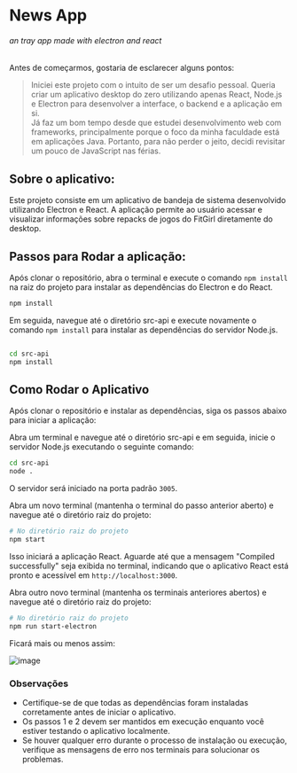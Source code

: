 # News App

###### an tray app made with electron and react

Antes de começarmos, gostaria de esclarecer alguns pontos:

> Iniciei este projeto com o intuito de ser um desafio pessoal. Queria criar um aplicativo desktop do zero utilizando apenas React, Node.js e Electron para desenvolver a interface, o backend e a aplicação em si.  
> Já faz um bom tempo desde que estudei desenvolvimento web com frameworks, principalmente porque o foco da minha faculdade está em aplicações Java. Portanto, para não perder o jeito, decidi revisitar um pouco de JavaScript nas férias.

## Sobre o aplicativo: 

Este projeto consiste em um aplicativo de bandeja de sistema desenvolvido utilizando Electron e React. A aplicação permite ao usuário acessar e visualizar informações sobre repacks de jogos do FitGirl diretamente do desktop.

## Passos para Rodar a aplicação:

Após clonar o repositório, abra o terminal e execute o comando `npm install` na raiz do projeto para instalar as dependências do Electron e do React.

```bash
npm install
```

Em seguida, navegue até o diretório src-api e execute novamente o comando `npm install` para instalar as dependências do servidor Node.js.
```bash

cd src-api
npm install
```

## Como Rodar o Aplicativo
Após clonar o repositório e instalar as dependências, siga os passos abaixo para iniciar a aplicação:

Abra um terminal e navegue até o diretório src-api e em seguida, inicie o servidor Node.js executando o seguinte comando:

```bash
cd src-api
node .
```
O servidor será iniciado na porta padrão `3005`.

Abra um novo terminal (mantenha o terminal do passo anterior aberto) e navegue até o diretório raiz do projeto:

```bash
# No diretório raiz do projeto
npm start
```

Isso iniciará a aplicação React. Aguarde até que a mensagem "Compiled successfully" seja exibida no terminal, indicando que o aplicativo React está pronto e acessível em `http://localhost:3000`.

Abra outro novo terminal (mantenha os terminais anteriores abertos) e navegue até o diretório raiz do projeto:

```bash
# No diretório raiz do projeto
npm run start-electron
```

Ficará mais ou menos assim: 

![image](https://github.com/EcthorSilva/news/assets/13456785/0e336ea2-5f59-4727-bb8b-2908377d109b)

### Observações

- Certifique-se de que todas as dependências foram instaladas corretamente antes de iniciar o aplicativo.
- Os passos 1 e 2 devem ser mantidos em execução enquanto você estiver testando o aplicativo localmente.
- Se houver qualquer erro durante o processo de instalação ou execução, verifique as mensagens de erro nos terminais para solucionar os problemas.
